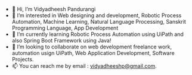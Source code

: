 - 👋 Hi, I’m Vidyadheesh Pandurangi
- 👀 I’m interested in Web designing and development, Robotic Process Automation, Machine Learning, Natural Language Processing, Sanskrit Programming Language, App Development
- 🌱 I’m currently learning Robotic Process Automation using UiPath and also Spring Boot Framework using Java!
- 💞️ I’m looking to collaborate on web development freelance work, automation usign UiPath, Web Application Development, Software Projects.
- 📫 You can reach me by email : vidyadheeshp@gmail.com.

<!---
vidyadheeshp/vidyadheeshp is a ✨ special ✨ repository because its `README.md` (this file) appears on your GitHub profile.
You can click the Preview link to take a look at your changes.
--->
